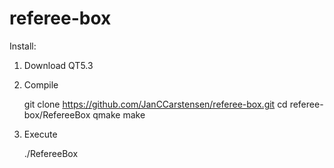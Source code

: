referee-box
===========


Install:

1) Download QT5.3

2) Compile

    git clone https://github.com/JanCCarstensen/referee-box.git 
    cd referee-box/RefereeBox 
    qmake
    make

3) Execute

    ./RefereeBox



